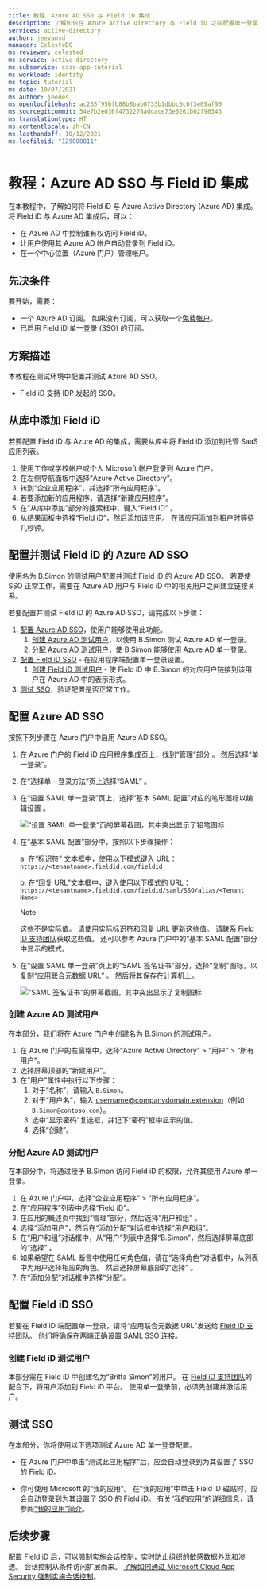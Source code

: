 ```yaml
---
title: 教程：Azure AD SSO 与 Field iD 集成
description: 了解如何在 Azure Active Directory 与 Field iD 之间配置单一登录。
services: active-directory
author: jeevansd
manager: CelesteDG
ms.reviewer: celested
ms.service: active-directory
ms.subservice: saas-app-tutorial
ms.workload: identity
ms.topic: tutorial
ms.date: 10/07/2021
ms.author: jeedes
ms.openlocfilehash: ac235f95bfb88b8bab0733b1dbbc6c0f3e09af90
ms.sourcegitcommit: 54e7b2e036f4732276adcace73e6261b02f96343
ms.translationtype: HT
ms.contentlocale: zh-CN
ms.lasthandoff: 10/12/2021
ms.locfileid: "129808811"
---
```

# <a name="tutorial-azure-ad-sso-integration-with-field-id"></a>教程：Azure AD SSO 与 Field iD 集成

在本教程中，了解如何将 Field iD 与 Azure Active Directory (Azure AD) 集成。 将 Field iD 与 Azure AD 集成后，可以：

* 在 Azure AD 中控制谁有权访问 Field iD。
* 让用户使用其 Azure AD 帐户自动登录到 Field iD。
* 在一个中心位置（Azure 门户）管理帐户。

## <a name="prerequisites"></a>先决条件

要开始，需要：

* 一个 Azure AD 订阅。 如果没有订阅，可以获取一个[免费帐户](https://azure.microsoft.com/free/)。
* 已启用 Field iD 单一登录 (SSO) 的订阅。

## <a name="scenario-description"></a>方案描述

本教程在测试环境中配置并测试 Azure AD SSO。

* Field iD 支持 IDP 发起的 SSO。

## <a name="add-field-id-from-the-gallery"></a>从库中添加 Field iD

若要配置 Field iD 与 Azure AD 的集成，需要从库中将 Field iD 添加到托管 SaaS 应用列表。

1. 使用工作或学校帐户或个人 Microsoft 帐户登录到 Azure 门户。
1. 在左侧导航面板中选择“Azure Active Directory”。
1. 转到“企业应用程序”，并选择“所有应用程序”。 
1. 若要添加新的应用程序，请选择“新建应用程序”。
1. 在“从库中添加”部分的搜索框中，键入“Field iD” 。
1. 从结果面板中选择“Field iD”，然后添加该应用。 在该应用添加到租户时等待几秒钟。

## <a name="configure-and-test-azure-ad-sso-for-field-id"></a>配置并测试 Field iD 的 Azure AD SSO

使用名为 B.Simon 的测试用户配置并测试 Field iD 的 Azure AD SSO。 若要使 SSO 正常工作，需要在 Azure AD 用户与 Field iD 中的相关用户之间建立链接关系。

若要配置并测试 Field iD 的 Azure AD SSO，请完成以下步骤：

1. [配置 Azure AD SSO](#configure-azure-ad-sso)，使用户能够使用此功能。
   1. [创建 Azure AD 测试用户](#create-an-azure-ad-test-user)，以使用 B.Simon 测试 Azure AD 单一登录。
   1. [分配 Azure AD 测试用户](#assign-the-azure-ad-test-user)，使 B.Simon 能够使用 Azure AD 单一登录。
1. [配置 Field iD SSO](#configure-field-id-sso) - 在应用程序端配置单一登录设置。
   1. [创建 Field iD 测试用户](#create-a-field-id-test-user) - 使 Field iD 中 B.Simon 的对应用户链接到该用户在 Azure AD 中的表示形式。
1. [测试 SSO](#test-sso)，验证配置是否正常工作。

## <a name="configure-azure-ad-sso"></a>配置 Azure AD SSO

按照下列步骤在 Azure 门户中启用 Azure AD SSO。

1. 在 Azure 门户的 Field iD 应用程序集成页上，找到“管理”部分 。 然后选择“单一登录”。
1. 在“选择单一登录方法”页上选择“SAML” 。
1. 在“设置 SAML 单一登录”页上，选择“基本 SAML 配置”对应的笔形图标以编辑设置 。

   ![“设置 SAML 单一登录”页的屏幕截图，其中突出显示了铅笔图标](common/edit-urls.png)

1. 在“基本 SAML 配置”部分中，按照以下步骤操作：

   a. 在“标识符”  文本框中，使用以下模式键入 URL：`https://<tenantname>.fieldid.com/fieldid`

   b. 在“回复 URL”文本框中，键入使用以下模式的 URL：`https://<tenantname>.fieldid.com/fieldid/saml/SSO/alias/<Tenant Name>`

    > [!NOTE]
    > 这些不是实际值。 请使用实际标识符和回复 URL 更新这些值。 请联系 [Field iD 支持团队](mailto:support@ecompliance.com)获取这些值。 还可以参考 Azure 门户中的“基本 SAML 配置”部分中显示的模式。

1. 在“设置 SAML 单一登录”页上的“SAML 签名证书”部分，选择“复制”图标，以复制“应用联合元数据 URL”  。 然后将其保存在计算机上。

    ![“SAML 签名证书”的屏幕截图，其中突出显示了复制图标](common/copy-metadataurl.png)

### <a name="create-an-azure-ad-test-user"></a>创建 Azure AD 测试用户

在本部分，我们将在 Azure 门户中创建名为 B.Simon 的测试用户。

1. 在 Azure 门户的左窗格中，选择“Azure Active Directory” > “用户” > “所有用户”。  
1. 选择屏幕顶部的“新建用户”。
1. 在“用户”属性中执行以下步骤：
   1. 对于“名称”，请输入 `B.Simon`。  
   1. 对于“用户名”，输入 username@companydomain.extension（例如 `B.Simon@contoso.com`）。
   1. 选中“显示密码”复选框，并记下“密码”框中显示的值。 
   1. 选择“创建”。

### <a name="assign-the-azure-ad-test-user"></a>分配 Azure AD 测试用户

在本部分中，将通过授予 B.Simon 访问 Field iD 的权限，允许其使用 Azure 单一登录。

1. 在 Azure 门户中，选择“企业应用程序” > “所有应用程序”。 
1. 在“应用程序”列表中选择“Field iD”。
1. 在应用的概述页中找到“管理”部分，然后选择“用户和组” 。
1. 选择“添加用户”，然后在“添加分配”对话框中选择“用户和组”。   
1. 在“用户和组”对话框中，从“用户”列表中选择“B.Simon”，然后选择屏幕底部的“选择”   。
1. 如果希望在 SAML 断言中使用任何角色值，请在“选择角色”对话框中，从列表中为用户选择相应的角色。 然后选择屏幕底部的“选择”  。
1. 在“添加分配”对话框中选择“分配”。 

## <a name="configure-field-id-sso"></a>配置 Field iD SSO

若要在 Field iD 端配置单一登录，请将“应用联合元数据 URL”发送给 [Field iD 支持团队](mailto:support@ecompliance.com)。 他们将确保在两端正确设置 SAML SSO 连接。

### <a name="create-a-field-id-test-user"></a>创建 Field iD 测试用户

本部分需在 Field iD 中创建名为“Britta Simon”的用户。 在 [Field iD 支持团队](mailto:support@ecompliance.com)的配合下，将用户添加到 Field iD 平台。 使用单一登录前，必须先创建并激活用户。

## <a name="test-sso"></a>测试 SSO

在本部分，你将使用以下选项测试 Azure AD 单一登录配置。

* 在 Azure 门户中单击“测试此应用程序”后，应会自动登录到为其设置了 SSO 的 Field iD。

* 你可使用 Microsoft 的“我的应用”。 在“我的应用”中单击 Field iD 磁贴时，应会自动登录到为其设置了 SSO 的 Field iD。 有关“我的应用”的详细信息，请参阅[“我的应用”简介](../user-help/my-apps-portal-end-user-access.md)。

## <a name="next-steps"></a>后续步骤

配置 Field iD 后，可以强制实施会话控制，实时防止组织的敏感数据外泄和渗透。 会话控制从条件访问扩展而来。 [了解如何通过 Microsoft Cloud App Security 强制实施会话控制](/cloud-app-security/proxy-deployment-aad)。